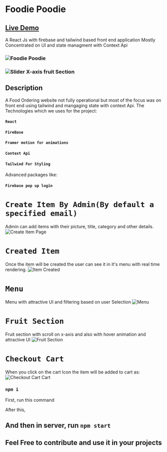 # Foodie Poodie
## [Live Demo](https://foodie-poodie.web.app/)
A React Js with firebase and tailwind based front end application
Mostly Concentrated on UI and state managment with Context Api
### ![Foodie Poodie](https://i.ibb.co/cJYcNn8/foodie-poodie-home-page.png)
### ![Slider X-axis fruit Section](https://i.ibb.co/zs96T29/foodie-poodie-fruit-sectino.png)
## Description
A Food Ordering website not fully operational but most of the focus was on front end using tailwind and mangaging state with context Api.
The Technologies which we uses for the project:
#### `React`
#### `FireBase`
#### `Framer motion for animations`
#### `Context Api`
#### `Tailwind For Styling`
Advanced packages like:
#### `Firebase pop up login`
# `Create Item By Admin(By default a specified email)`
Admin can add items with their picture, title, category and other details.
![Create Item Page](https://i.ibb.co/Kz9nbyM/create-Item-foodie-poodie.png)
# `Created Item`
Once the item will be created the user can see it in it's menu with real time rendering.
![Item Created](https://i.ibb.co/TR2v2V2/item-added-foodie-poodie.png)
# `Menu`
Menu with attractive UI and filtering based on user Selection
![Menu](https://i.ibb.co/bQsmK9p/foodie-poodie-menu.png)

# `Fruit Section`
Fruit section with scroll on x-axis and also with hover animation and attractive UI
![Fruit Section](https://i.ibb.co/hsQYJdQ/foodie-poodie-fruit-sectino.png)

# `Checkout Cart`
When you click on the cart Icon the item will be added to cart as:
![Checkout Cart Cart](https://i.ibb.co/pZHQgzJ/foodie-poodie-cart.png)

### `npm i`
First, run this command

After this,
## And then in server, run `npm start`
## Feel Free to contribute and use it in your projects
